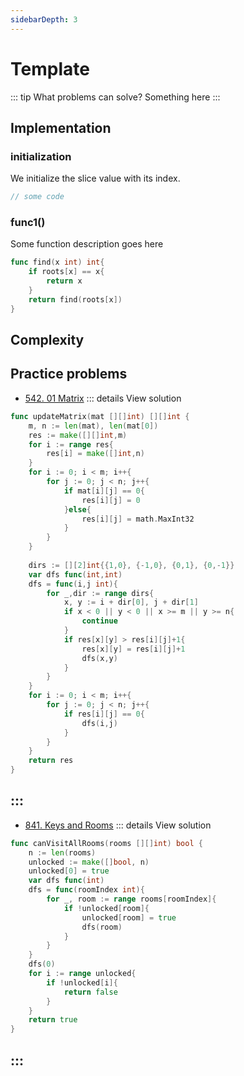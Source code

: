 ```yaml
---
sidebarDepth: 3
---
```

# Template

::: tip What problems can solve?
Something here
:::



## Implementation 


### initialization

We initialize the slice value with its index. 

```go
// some code
```

### func1()
Some function description goes here
```go
func find(x int) int{
    if roots[x] == x{
        return x
    }
    return find(roots[x])
}
```

## Complexity 

## Practice problems

* [542. 01 Matrix](https://leetcode.com/problems/01-matrix/) 
::: details View solution

```go
func updateMatrix(mat [][]int) [][]int {
    m, n := len(mat), len(mat[0])
    res := make([][]int,m)
    for i := range res{
        res[i] = make([]int,n)
    }
    for i := 0; i < m; i++{
        for j := 0; j < n; j++{
            if mat[i][j] == 0{
                res[i][j] = 0
            }else{
                res[i][j] = math.MaxInt32
            }
        }
    }
    
    dirs := [][2]int{{1,0}, {-1,0}, {0,1}, {0,-1}}
    var dfs func(int,int)
    dfs = func(i,j int){
        for _,dir := range dirs{
            x, y := i + dir[0], j + dir[1]
            if x < 0 || y < 0 || x >= m || y >= n{
                continue
            }
            if res[x][y] > res[i][j]+1{
                res[x][y] = res[i][j]+1
                dfs(x,y)
            }
        }
    }
    for i := 0; i < m; i++{
        for j := 0; j < n; j++{
            if res[i][j] == 0{
                dfs(i,j)
            }
        }
    }
    return res
}
```
:::
---

* [841. Keys and Rooms](https://leetcode.com/problems/keys-and-rooms/) 
::: details View solution

```go
func canVisitAllRooms(rooms [][]int) bool {
    n := len(rooms)
    unlocked := make([]bool, n)
    unlocked[0] = true
    var dfs func(int)
    dfs = func(roomIndex int){
        for _, room := range rooms[roomIndex]{
            if !unlocked[room]{
                unlocked[room] = true
                dfs(room)
            }
        }
    }
    dfs(0)
    for i := range unlocked{
        if !unlocked[i]{
            return false
        }
    }
    return true
}
```
:::
---
